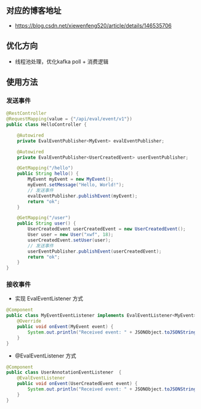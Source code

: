 ## 对应的博客地址
* https://blog.csdn.net/xiewenfeng520/article/details/146535706

## 优化方向
* 线程池处理，优化kafka poll + 消费逻辑

## 使用方法
### 发送事件
```java
@RestController
@RequestMapping(value = {"/api/eval/event/v1"})
public class HelloController {

    @Autowired
    private EvalEventPublisher<MyEvent> evalEventPublisher;

    @Autowired
    private EvalEventPublisher<UserCreatedEvent> userEventPublisher;

    @GetMapping("/hello")
    public String hello() {
        MyEvent myEvent = new MyEvent();
        myEvent.setMessage("Hello, World!");
        // 发送事件
        evalEventPublisher.publishEvent(myEvent);
        return "ok";
    }

    @GetMapping("/user")
    public String user() {
        UserCreatedEvent userCreatedEvent = new UserCreatedEvent();
        User user = new User("xwf", 18);
        userCreatedEvent.setUser(user);
        // 发送事件
        userEventPublisher.publishEvent(userCreatedEvent);
        return "ok";
    }
}
```
### 接收事件
* 实现 EvalEventListener 方式
```java
@Component
public class MyEventEventListener implements EvalEventListener<MyEvent> {
    @Override
    public void onEvent(MyEvent event) {
        System.out.println("Received event: " + JSONObject.toJSONString(event));
    }
}
```

* @EvalEventListener 方式
```java
@Component
public class UserAnnotationEventListener  {
    @EvalEventListener
    public void onEvent(UserCreatedEvent event) {
        System.out.println("Received event: " + JSONObject.toJSONString(event));
    }
}
```